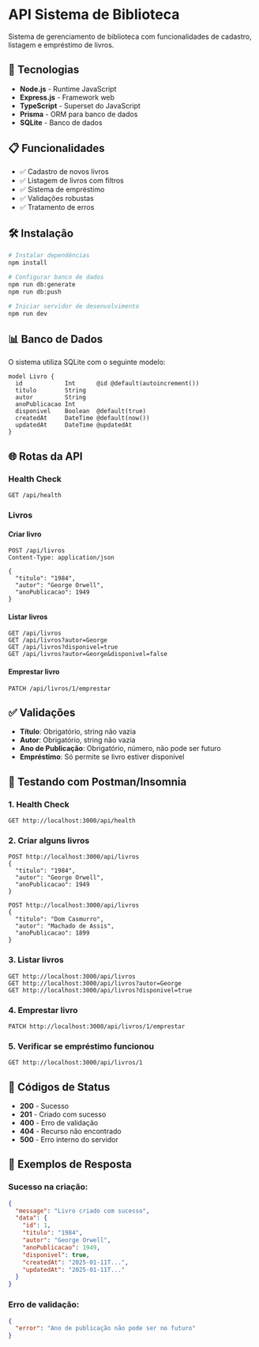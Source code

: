# API Sistema de Biblioteca

Sistema de gerenciamento de biblioteca com funcionalidades de cadastro, listagem e empréstimo de livros.

## 🚀 Tecnologias

- **Node.js** - Runtime JavaScript
- **Express.js** - Framework web
- **TypeScript** - Superset do JavaScript
- **Prisma** - ORM para banco de dados
- **SQLite** - Banco de dados

## 📋 Funcionalidades

- ✅ Cadastro de novos livros
- ✅ Listagem de livros com filtros
- ✅ Sistema de empréstimo
- ✅ Validações robustas
- ✅ Tratamento de erros

## 🛠️ Instalação

```bash
# Instalar dependências
npm install

# Configurar banco de dados
npm run db:generate
npm run db:push

# Iniciar servidor de desenvolvimento
npm run dev
```

## 📊 Banco de Dados

O sistema utiliza SQLite com o seguinte modelo:

```prisma
model Livro {
  id            Int      @id @default(autoincrement())
  titulo        String
  autor         String
  anoPublicacao Int
  disponivel    Boolean  @default(true)
  createdAt     DateTime @default(now())
  updatedAt     DateTime @updatedAt
}
```

## 🌐 Rotas da API

### Health Check
```
GET /api/health
```

### Livros

#### Criar livro
```
POST /api/livros
Content-Type: application/json

{
  "titulo": "1984",
  "autor": "George Orwell",
  "anoPublicacao": 1949
}
```

#### Listar livros
```
GET /api/livros
GET /api/livros?autor=George
GET /api/livros?disponivel=true
GET /api/livros?autor=George&disponivel=false
```

#### Emprestar livro
```
PATCH /api/livros/1/emprestar
```

## ✅ Validações

- **Título**: Obrigatório, string não vazia
- **Autor**: Obrigatório, string não vazia  
- **Ano de Publicação**: Obrigatório, número, não pode ser futuro
- **Empréstimo**: Só permite se livro estiver disponível

## 🧪 Testando com Postman/Insomnia

### 1. Health Check
```
GET http://localhost:3000/api/health
```

### 2. Criar alguns livros
```
POST http://localhost:3000/api/livros
{
  "titulo": "1984",
  "autor": "George Orwell",
  "anoPublicacao": 1949
}

POST http://localhost:3000/api/livros
{
  "titulo": "Dom Casmurro",
  "autor": "Machado de Assis",
  "anoPublicacao": 1899
}
```

### 3. Listar livros
```
GET http://localhost:3000/api/livros
GET http://localhost:3000/api/livros?autor=George
GET http://localhost:3000/api/livros?disponivel=true
```

### 4. Emprestar livro
```
PATCH http://localhost:3000/api/livros/1/emprestar
```

### 5. Verificar se empréstimo funcionou
```
GET http://localhost:3000/api/livros/1
```

## 🚨 Códigos de Status

- **200** - Sucesso
- **201** - Criado com sucesso
- **400** - Erro de validação
- **404** - Recurso não encontrado
- **500** - Erro interno do servidor

## 📝 Exemplos de Resposta

### Sucesso na criação:
```json
{
  "message": "Livro criado com sucesso",
  "data": {
    "id": 1,
    "titulo": "1984",
    "autor": "George Orwell",
    "anoPublicacao": 1949,
    "disponivel": true,
    "createdAt": "2025-01-11T...",
    "updatedAt": "2025-01-11T..."
  }
}
```

### Erro de validação:
```json
{
  "error": "Ano de publicação não pode ser no futuro"
}
```